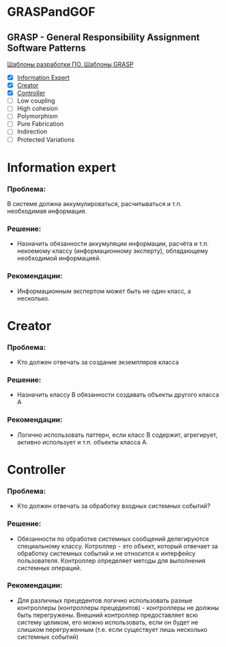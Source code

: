 # GRASPandGOF

## GRASP - General Responsibility Assignment Software Patterns

[Шаблоны разработки ПО. Шаблоны GRASP](https://www.youtube.com/watch?v=8wRQ92Hg2bY&t=3s)

- [x] [Information Expert](#information-expert)
- [x] [Creator](#creator)
- [x] [Controller](#controller)
- [ ] Low coupling
- [ ] High cohesion
- [ ] Polymorphism
- [ ] Pure Fabrication
- [ ] Indirection
- [ ] Protected Variations

# Information expert

### Проблема:
В системе должна аккумулироваться, расчитываться и т.п. необходимая информация.

### Решение:
- Назначить обязанности аккумуляции информации, расчёта и т.п. некоемому классу (информационному эксперту), обладающему необходимой информацией.
### Рекомендации:
- Информационным экспертом может быть не один класс, а несколько.

# Creator

### Проблема:
- Кто должен отвечать за создание экземпляров класса

### Решение:
- Назначить классу B обязанности создавать объекты другого класса А

### Рекомендации:
- Логично использовать паттерн, если класс В содержит, агрегирует, активно использует и т.п. объекты класса А.

# Controller

### Проблема:
- Кто должен отвечать за обработку входных системных событий?

### Решение:
- Обязанности по обработке системных сообщений делегируются специальному классу. Котроллер - это объект, который отвечает за обработку системных событий и не относится к интерфейсу пользователя. Контроллер определяет методы для выполнения системных операций.

### Рекомендации:
- Для различных прецедентов логично использовать разные контроллеры (контроллеры прецедентов) - контроллеры не должны быть перегружены. Внешний контроллер предоставляет всю систему целиком, его можно использовать, если он будет не слишком перегруженным (т.е. если существует лишь несколько системных событий)
